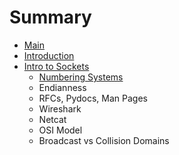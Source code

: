 # Summary

* [Main](README.md)
* [Introduction](chapter1.md)
* [Intro to Sockets](intro-to-sockets.md)
  * [Numbering Systems](intro-to-sockets/numbering-systems.md)
  * Endianness
  * RFCs, Pydocs, Man Pages
  * Wireshark
  * Netcat
  * OSI Model
  * Broadcast vs Collision Domains

